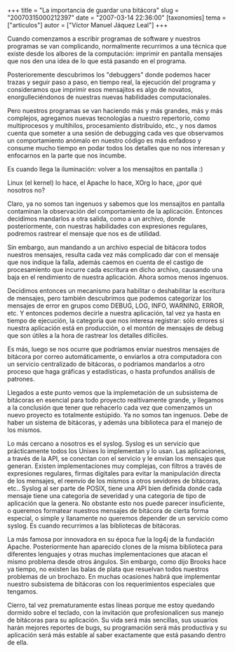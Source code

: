 +++
title = "La importancia de guardar una bitácora"
slug = "20070315000212397"
date = "2007-03-14 22:36:00"
[taxonomies]
tema = ["articulos"]
autor = ["Víctor Manuel Jáquez Leal"]
+++

Cuando comenzamos a escribir programas de software y nuestros programas
se van complicando, normalmente recurrimos a una técnica que existe
desde los albores de la computación: imprimir en pantalla mensajes que
nos den una idea de lo que está pasando en el programa.

Posterioremente descubrimos los "debuggers" donde podemos hacer trazas y
seguir paso a paso, en tiempo real, la ejecución del programa y
consideramos que imprimir esos mensajitos es algo de novatos,
enorgulleciéndonos de nuestras nuevas habilidades computacionales.

Pero nuestros programas se van haciendo más y más grandes, más y más
complejos, agregamos nuevas tecnologías a nuestro repertorio, como
multiprocesos y multihilos, procesamiento distribuido, etc., y nos damos
cuenta que someter a una sesión de debugging cada ves que observamos un
comportamiento anómalo en nuestro código es más enfadoso y consume mucho
tiempo en podar todos los detalles que no nos interesan y enfocarnos en
la parte que nos incumbe.

Es cuando llega la iluminación: volver a los mensajitos en pantalla :)

<!-- more -->
Linux (el kernel) lo hace, el Apache lo hace, XOrg lo hace, ¿por qué
nosotros no?

Claro, ya no somos tan ingenuos y sabemos que los mensajitos en pantalla
contaminan la observación del comportamiento de la aplicación. Entonces
decidimos mandarlos a otra salida, como a un archivo, donde
posteriormente, con nuestras habilidades con expresiones regulares,
podremos rastrear el mensaje que nos es de utilidad.

Sin embargo, aun mandando a un archivo especial de bitácora todos
nuestros mensajes, resulta cada vez más complicado dar con el mensaje
que nos indique la falla, además caemos en cuenta de el castigo de
procesamiento que incurre cada escritura en dicho archivo, causando una
baja en el rendimiento de nuestra aplicación. Ahora somos menos
ingenuos.

Decidimos entonces un mecanismo para habilitar o deshabilitar la
escritura de mensajes, pero también descubrimos que podemos categorizar
los mensajes de error en grupos como DEBUG, LOG, INFO, WARNING, ERROR,
etc. Y entonces podemos decirle a nuestra aplicación, tal vez ya hasta
en tiempo de ejecución, la categoría que nos interesa registrar: sólo
errores si nuestra aplicación está en producción, o el montón de
mensajes de debug que son útiles a la hora de rastrear los detalles
difíciles.

Es más, luego se nos ocurre que podríamos enviar nuestros mensajes de
bitácora por correo automáticamente, o enviarlos a otra computadora con
un servicio centralizado de bitácoras, o podriamos mandarlos a otro
proceso que haga gráficas y estadísticas, o hasta profundos análisis de
patrones.

Llegados a este punto vemos que la implemetación de un subsistema de
bitácoras en esencial para todo proyecto realtivamente grande, y
llegamos a la conclusión que tener que rehacerlo cada vez que comenzamos
un nuevo proyecto es totalmente estúpido. Ya no somos tan ingenuos. Debe
de haber un sistema de bitácoras, y además una biblioteca para el manejo
de los mismos.

Lo más cercano a nosotros es el syslog. Syslog es un servicio que
prácticamente todos los Unixes lo implementan y lo usan. Las
aplicaciones, a través de la API, se conectan con el servicio y le
envían los mensajes que generan. Existen implementaciones muy complejas,
con filtros a través de expresiones regulares, firmas digitales para
evitar la manipulación directa de los mensajes, el reenvío de los mismos
a otros sevidores de bitácoras, etc.. Syslog al ser parte de POSIX,
tiene una API bien definida donde cada mensaje tiene una categoria de
severidad y una categoria de tipo de aplicación que la genera. No
obstante esto nos puede parecer insuficiente, o queremos formatear
nuestros mensajes de bitácora de cierta forma especial, o simple y
llanamente no queremos depender de un servicio como syslog. Es cuando
recurrimos a las bibliotecas de bitácoras.

La más famosa por innovadora en su época fue la log4j de la fundación
Apache. Posteriormente han aparecido clones de la misma biblioteca para
diferentes lenguajes y otras muchas implementaciones que atacan el mismo
problema desde otros ángulos. Sin embargo, como dijo Brooks hace ya
tiempo, no existen las balas de plata que resuelvan todos nuestros
problemas de un brochazo. En muchas ocasiones habrá que implementar
nuestro subsistema de bitácoras con los requerimientos especiales que
tengamos.

Cierro, tal vez prematuramente estas líneas porque me estoy quedando
dormido sobre el teclado, con la invitación que profesionalicen sus
manejo de bitácoras para su aplicación. Su vida será más sencillas, sus
usuarios harán mejores reportes de bugs, su programación será más
productiva y su aplicación será más estable al saber exactamente que
está pasando dentro de ella.

